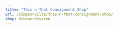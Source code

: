```yaml
---
title: "This n That Consignment Shop"
url: /simpsonville/this-n-that-consignment-shop/
shop: Gebrauchtwaren
---
```

